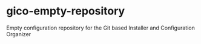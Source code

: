 # gico-empty-repository
Empty configuration repository for the Git based Installer and Configuration Organizer
